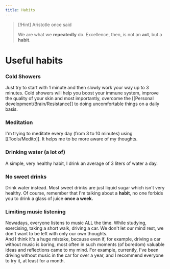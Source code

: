 ```yaml
---
title: Habits
---
```


> [!Hint] Aristotle once said
> 
> We are what we **repeatedly** do. Excellence, then, is not an **act**, but a **habit**.

 
 # Useful habits
 
### Cold Showers
Just try to start with 1 minute and then slowly work your way up to 3 minutes. Cold showers will help you boost your immune system, improve the quality of your skin and most importantly, overcome the [[Personal development/Brain/Resistance]] to doing uncomfortable things on a daily basis.

### Meditation
I'm trying to meditate every day (from 3 to 10 minutes) using [[Tools/Medito]]. It helps me to be more aware of my thoughts.

### Drinking water (a lot of)
A simple, very healthy habit, I drink an average of 3 liters of water a day.

### No sweet drinks
Drink water instead.  Most sweet drinks are just liquid sugar which isn't very healthy. Of course, remember that I'm talking about a **habit**, no one forbids you to drink a glass of juice **once a week.**

### Limiting music listening
Nowadays, everyone listens to music ALL the time. While studying, exercising, taking a short walk, driving a car. We don't let our mind rest, we don't want to be left with only our own thoughts.  
And I think it's a huge mistake, because even if, for example, driving a car without music is boring, most often in such moments (of boredom) valuable ideas and reflections came to my mind. 
For example, currently, I've been driving without music in the car for over a year, and I recommend everyone to try it, at least for a month. 
